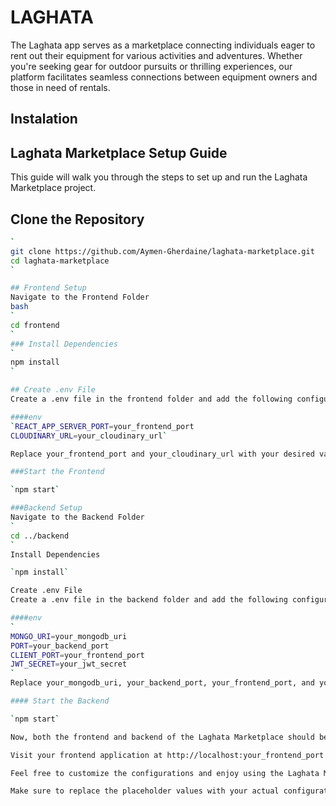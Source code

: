 # LAGHATA

The Laghata app serves as a marketplace connecting individuals eager to rent out their equipment for various activities and adventures. Whether you're seeking gear for outdoor pursuits or thrilling experiences, our platform facilitates seamless connections between equipment owners and those in need of rentals.

## Instalation
## Laghata Marketplace Setup Guide

This guide will walk you through the steps to set up and run the Laghata Marketplace project.

## Clone the Repository

```bash
`
git clone https://github.com/Aymen-Gherdaine/laghata-marketplace.git
cd laghata-marketplace
`

## Frontend Setup
Navigate to the Frontend Folder
bash
`
cd frontend
`
### Install Dependencies
`
npm install
`

## Create .env File
Create a .env file in the frontend folder and add the following configuration:

####env
`REACT_APP_SERVER_PORT=your_frontend_port
CLOUDINARY_URL=your_cloudinary_url`

Replace your_frontend_port and your_cloudinary_url with your desired values.

###Start the Frontend

`npm start`

###Backend Setup
Navigate to the Backend Folder
`
cd ../backend
`
Install Dependencies

`npm install`

Create .env File
Create a .env file in the backend folder and add the following configuration:

####env
`
MONGO_URI=your_mongodb_uri
PORT=your_backend_port
CLIENT_PORT=your_frontend_port
JWT_SECRET=your_jwt_secret
`
Replace your_mongodb_uri, your_backend_port, your_frontend_port, and your_jwt_secret with your actual configuration.

#### Start the Backend

`npm start`

Now, both the frontend and backend of the Laghata Marketplace should be up and running.

Visit your frontend application at http://localhost:your_frontend_port and start exploring!

Feel free to customize the configurations and enjoy using the Laghata Marketplace.

Make sure to replace the placeholder values with your actual configurations. If you encounter any issues during the setup, check the terminal output for error messages or refer to the project documentation for troubleshooting.




